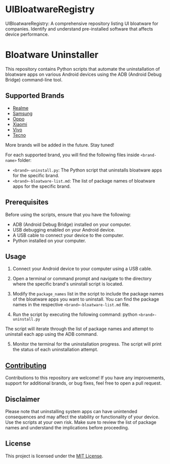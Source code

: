 # UIBloatwareRegistry
UIBloatwareRegistry: A comprehensive repository listing UI bloatware for companies. Identify and understand pre-installed software that affects device performance.

# Bloatware Uninstaller

This repository contains Python scripts that automate the uninstallation of bloatware apps on various Android devices using the ADB (Android Debug Bridge) command-line tool.

## Supported Brands

- [Realme](https://github.com/AnantMishra01/UIBloatwareRegistry/tree/main/Realme)
- [Samsung](https://github.com/AnantMishra01/UIBloatwareRegistry/tree/main/Samsung)
- [Oppo](https://github.com/AnantMishra01/UIBloatwareRegistry/tree/main/Oppo)
- [Xiaomi](https://github.com/AnantMishra01/UIBloatwareRegistry/tree/main/Xiaomi)
- [Vivo](https://github.com/AnantMishra01/UIBloatwareRegistry/tree/main/Vivo)
- [Tecno](https://github.com/AnantMishra01/UIBloatwareRegistry/tree/main/Tecno)

More brands will be added in the future. Stay tuned!

For each supported brand, you will find the following files inside `<brand-name>` folder:

- `<brand>-uninstall.py`: The Python script that uninstalls bloatware apps for the specific brand.
- `<brand>-bloatware-list.md`: The list of package names of bloatware apps for the specific brand.

## Prerequisites

Before using the scripts, ensure that you have the following:

- ADB (Android Debug Bridge) installed on your computer.
- USB debugging enabled on your Android device.
- A USB cable to connect your device to the computer.
- Python installed on your computer.
## Usage

1. Connect your Android device to your computer using a USB cable.

2. Open a terminal or command prompt and navigate to the directory where the specific brand's uninstall script is located.

3. Modify the `package_names` list in the script to include the package names of the bloatware apps you want to uninstall. You can find the package names in the respective `<brand>-bloatware-list.md` file.

4. Run the script by executing the following command:
python 
`<brand>-uninstall.py`
  
  

The script will iterate through the list of package names and attempt to uninstall each app using the ADB command.

5. Monitor the terminal for the uninstallation progress. The script will print the status of each uninstallation attempt.

## [Contributing](https://github.com/AnantMishra01/UIBloatwareRegistry/blob/main/CONTRIBUTING.md)

Contributions to this repository are welcome! If you have any improvements, support for additional brands, or bug fixes, feel free to open a pull request.

## Disclaimer

Please note that uninstalling system apps can have unintended consequences and may affect the stability or functionality of your device. Use the scripts at your own risk. Make sure to review the list of package names and understand the implications before proceeding.

## License

This project is licensed under the [MIT License](LICENSE).
